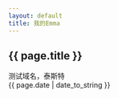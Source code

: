 ```yaml
---
layout: default
title: 我的Emma
---
```

## {{ page.title }}
测试域名，泰斯特  
{{ page.date | date_to_string }}